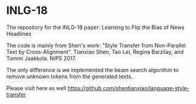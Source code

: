 # INLG-18
The repository for the INLG-18 paper: Learning to Flip the Bias of News Headlines

The code is mainly from Shen's work: "Style Transfer from Non-Parallel Text by Cross-Alignment". Tianxiao Shen, Tao Lei, Regina Barzilay, and Tommi Jaakkola. NIPS 2017.

The only difference is we implemented the beam search algorithm to remove unknown tokens from the generated texts.

Please visit here as well
https://github.com/shentianxiao/language-style-transfer
